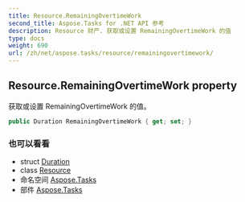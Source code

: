 ```yaml
---
title: Resource.RemainingOvertimeWork
second_title: Aspose.Tasks for .NET API 参考
description: Resource 财产. 获取或设置 RemainingOvertimeWork 的值
type: docs
weight: 690
url: /zh/net/aspose.tasks/resource/remainingovertimework/
---
```

## Resource.RemainingOvertimeWork property

获取或设置 RemainingOvertimeWork 的值。

```csharp
public Duration RemainingOvertimeWork { get; set; }
```

### 也可以看看

* struct [Duration](../../duration/)
* class [Resource](../)
* 命名空间 [Aspose.Tasks](../../resource/)
* 部件 [Aspose.Tasks](../../../)



